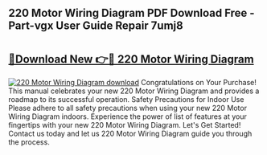 ## 220 Motor Wiring Diagram PDF Download Free - Part-vgx User Guide Repair 7umj8

# <h2><a href="http://dfiyxd.blite.top/?on=220+Motor+Wiring+Diagram">🔗Download New 👉🔴 220 Motor Wiring Diagram</a></h2>

[![220 Motor Wiring Diagram download](https://i.imgur.com/lujVjoI.png)](http://dfiyxd.blite.top/?on=220+Motor+Wiring+Diagram)
Congratulations on Your Purchase! This manual celebrates your new 220 Motor Wiring Diagram and provides a roadmap to its successful operation. Safety Precautions for Indoor Use Please adhere to all safety precautions when using your new 220 Motor Wiring Diagram indoors. Experience the power of list of features at your fingertips with your new 220 Motor Wiring Diagram. Let's Get Started! Contact us today and let us 220 Motor Wiring Diagram guide you through the process.
